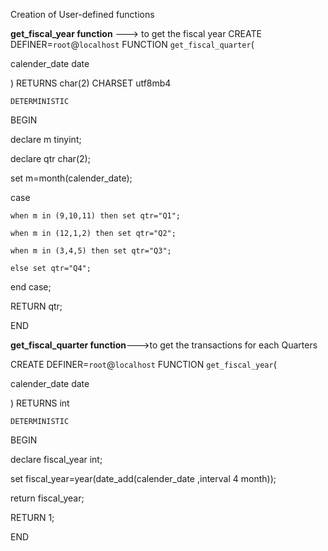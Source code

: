 Creation of User-defined functions

**get_fiscal_year function** ---> to get the fiscal year 
CREATE DEFINER=`root`@`localhost` FUNCTION `get_fiscal_quarter`(

 calender_date date
 
 ) RETURNS char(2) CHARSET utf8mb4
 
    DETERMINISTIC
    
BEGIN

declare m tinyint;

declare qtr char(2);

set m=month(calender_date);

case

	when m in (9,10,11) then set qtr="Q1";
 
	when m in (12,1,2) then set qtr="Q2";
 
	when m in (3,4,5) then set qtr="Q3";
 
    else set qtr="Q4";
    
end case;

RETURN qtr;

END

**get_fiscal_quarter function**--->to get the transactions for each Quarters

CREATE DEFINER=`root`@`localhost` FUNCTION `get_fiscal_year`(

calender_date date

) RETURNS int

    DETERMINISTIC
    
BEGIN

declare fiscal_year int;

set fiscal_year=year(date_add(calender_date ,interval 4 month));

return fiscal_year;

RETURN 1;

END




